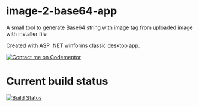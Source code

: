# image-2-base64-app
A small tool to generate Base64 string with image tag from uploaded image with installer file

Created with ASP .NET winforms classic desktop app.

[![Contact me on Codementor](https://cdn.codementor.io/badges/contact_me_github.svg)](https://www.codementor.io/niladrisekhardutta?utm_source=github&utm_medium=button&utm_term=niladrisekhardutta&utm_campaign=github)

# Current build status

[![Build Status](https://travis-ci.org/Niladri24dutta/image-2-base64-app.svg?branch=master)](https://travis-ci.org/Niladri24dutta/image-2-base64-app)
